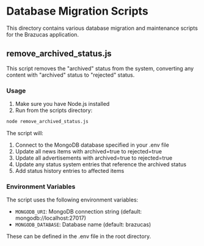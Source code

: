 # Database Migration Scripts

This directory contains various database migration and maintenance scripts for the Brazucas application.

## remove_archived_status.js

This script removes the "archived" status from the system, converting any content with "archived" status to "rejected" status.

### Usage

1. Make sure you have Node.js installed
2. Run from the scripts directory:

```bash
node remove_archived_status.js
```

The script will:

1. Connect to the MongoDB database specified in your .env file
2. Update all news items with archived=true to rejected=true
3. Update all advertisements with archived=true to rejected=true
4. Update any status system entries that reference the archived status
5. Add status history entries to affected items

### Environment Variables

The script uses the following environment variables:

- `MONGODB_URI`: MongoDB connection string (default: mongodb://localhost:27017)
- `MONGODB_DATABASE`: Database name (default: brazucas)

These can be defined in the .env file in the root directory.
